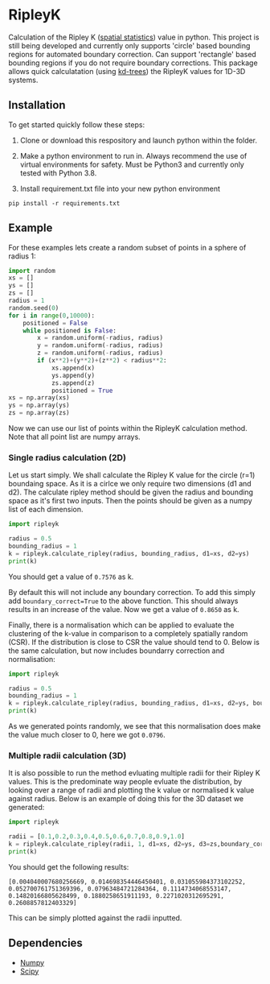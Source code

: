 # RipleyK
Calculation of the Ripley K ([spatial statistics](https://en.wikipedia.org/wiki/Spatial_descriptive_statistics)) value in python. This project is still being developed and currently only supports 'circle' based bounding regions for automated boundary correction. Can support 'rectangle' based bounding regions if you do not require boundary corrections. This package allows quick calculatation (using [kd-trees](https://en.wikipedia.org/wiki/K-d_tree)) the RipleyK values for 1D-3D systems. 

## Installation

To get started quickly follow these steps:

1. Clone or download this respository and launch python within the folder.

2. Make a python environment to run in. Always recommend the use of virtual environments for safety. Must be Python3 and currently only tested with Python 3.8.

3. Install requirement.txt file into your new python environment
```
pip install -r requirements.txt
```

## Example

For these examples lets create a random subset of points in a sphere of radius 1:
```python
import random
xs = []
ys = []
zs = []
radius = 1
random.seed(0)
for i in range(0,10000):
    positioned = False
    while positioned is False:
        x = random.uniform(-radius, radius)
        y = random.uniform(-radius, radius)
        z = random.uniform(-radius, radius)
        if (x**2)+(y**2)+(z**2) < radius**2:
            xs.append(x)
            ys.append(y)
            zs.append(z)
            positioned = True
xs = np.array(xs)
ys = np.array(ys)
zs = np.array(zs)
```

Now we can use our list of points within the RipleyK calculation method. Note that all point list are numpy arrays.

### Single radius calculation (2D)
Let us start simply. We shall calculate the Ripley K value for the circle (r=1) boundaing space. As it is a cirlce we only require two dimensions (d1 and d2). The calculate ripley method should be given the radius and bounding space as it's first two inputs. Then the points should be given as a numpy list of each dimension.

```python
import ripleyk

radius = 0.5
bounding_radius = 1
k = ripleyk.calculate_ripley(radius, bounding_radius, d1=xs, d2=ys)
print(k)
```

You should get a value of ```0.7576``` as k.

By default this will not include any boundary correction. To add this simply add ```boundary_correct=True``` to the above function. This should always results in an increase of the value. Now we get a value of ```0.8650``` as k.

Finally, there is a normalisation which can be applied to evaluate the clustering of the k-value in comparison to a completely spatially random (CSR). If the distribution is close to CSR the value should tend to 0. Below is the same calculation, but now includes boundarry correction and normalisation:

```python
import ripleyk

radius = 0.5
bounding_radius = 1
k = ripleyk.calculate_ripley(radius, bounding_radius, d1=xs, d2=ys, boundary_correct=True, CSR_Normalise=True)
print(k)
```

As we generated points randomly, we see that this normalisation does make the value much closer to 0, here we got ```0.0796```.

### Multiple radii calculation (3D)

It is also possible to run the method evluating multiple radii for their Ripley K values. This is the predominate way people evluate the distribution, by looking over a range of radii and plotting the k value or normalised k value against radius. Below is an example of doing this for the 3D dataset we generated:

```python
import ripleyk

radii = [0.1,0.2,0.3,0.4,0.5,0.6,0.7,0.8,0.9,1.0]
k = ripleyk.calculate_ripley(radii, 1, d1=xs, d2=ys, d3=zs,boundary_correct=True, CSR_Normalise=True)
print(k)
```

You should get the following results: 
```
[0.004040007680256669, 0.014698354446450401, 0.031055984373102252, 0.052700761751369396, 0.07963484721284364, 0.1114734068553147, 0.14820166805628499, 0.1880258651911193, 0.2271020312695291, 0.2608857812403329]
```

This can be simply plotted against the radii inputted.


## Dependencies
- [Numpy](https://numpy.org/)
- [Scipy](https://www.scipy.org/)